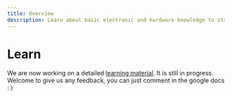 ```yaml
---
title: Overview
description: Learn about basic electronic and hardware knowledge to start with your microcontroller board. 
---
```


# Learn

We are now working on a detailed [learning material](https://docs.google.com/document/d/1loehCrsVMBz9qZpDv9ZDO9f9_gvPuu7pK2wZF51jGBY/edit?usp=sharing). It is still in progress. Welcome to give us any feedback, you can just comment in the google docs : )